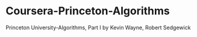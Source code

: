 # Coursera-Princeton-Algorithms
Princeton University-Algorithms, Part I by Kevin Wayne, Robert Sedgewick
